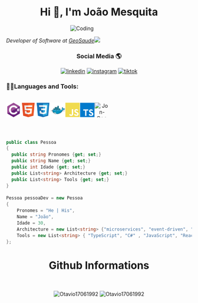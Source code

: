 
<h1 align="center">Hi 👋, I'm João Mesquita</h1>
<img align="right" alt="Coding" width="330" src="https://miro.medium.com/max/680/0*7Q3yvSIv_t0ioJ-Z.gif"/>

<br>
<p><em>Developer of Software at <a href="https://www.geosaude.com.br">GeoSaude</a><img src="https://media.giphy.com/media/WUlplcMpOCEmTGBtBW/giphy.gif" width="30"></em></p>

  <h3 align="center">Social Media 🌎</h3>
  <div align="center">

[![linkedin](https://img.shields.io/badge/linkedin-0A66C2?style=for-the-badge&logo=linkedin&logoColor=white)](https://www.linkedin.com/in/otavio17061992/)
  [![instagram](https://img.shields.io/badge/instagram-E4405F?style=for-the-badge&logo=instagram&logoColor=white)](https://www.instagram.com/programerjon/)
  [![tiktok](https://img.shields.io/badge/tiktok-000?style=for-the-badge&logo=tiktok&logoColor=white)](https://www.tiktok.com/@dev_dequebrada/)
</div>
<div align="center">
  <h3 align="left">👨‍💻Languages and Tools:</h3>

  <div style="display: inline_block"><br>
    <img align="left" alt="Jon-Csharp" height="40" width="40" src="https://raw.githubusercontent.com/devicons/devicon/master/icons/csharp/csharp-original.svg">
    <img align="left" alt="Jon-HTML" height="40" width="40" src="https://raw.githubusercontent.com/devicons/devicon/master/icons/html5/html5-original.svg">
    <img align="left" alt="Jon-CSS" height="40" width="40" src="https://raw.githubusercontent.com/devicons/devicon/master/icons/css3/css3-original.svg">
    <img align="left" alt="Jon-Docker" height="40" width="40" src="https://raw.githubusercontent.com/devicons/devicon/master/icons/docker/docker-original.svg">
    <img align="left" alt="Jon-Csharp" height="40" width="40" src="https://raw.githubusercontent.com/devicons/devicon/master/icons/javascript/javascript-plain.svg">
    <img align="left" alt="Jon-Ts" height="40" width="40" src="https://raw.githubusercontent.com/devicons/devicon/master/icons/typescript/typescript-plain.svg">
    <img align="left" alt="Jon-C++" height="40" width="40" src="https://raw.githubusercontent.com/devicons/devicon/master/icons/C++/C++-original.svg">
  </div>
</div>
<br>
<br>
<br>
<br>
<br>

```csharp 
public class Pessoa 
{
  public string Pronomes {get; set;}
  public string Name {get; set;}
  public int Idade {get; set;}
  public List<string> Architecture {get; set;}
  public List<string> Tools {get; set;}
}

Pessoa pessoaDev = new Pessoa
{
    Pronomes = "He | His",
    Name = "João",
    Idade = 30,
    Architecture = new List<string> {"microservices", "event-driven", "design system pattern"},
    Tools = new List<string> { "TypeScript", "C#" , "JavaScript", "React", "Docker"}
};
```
<div>
  <h1 align="center"> Github Informations </h1>
</div>
<br>
<br>
<div style="display: inline_block" align="center">
  <img src="https://github-readme-stats.vercel.app/api/top-langs?username=Otavio17061992&show_icons=true&locale=en&layout=compact" alt="Otavio17061992" width="350"/>
    <img src="https://github-readme-stats.vercel.app/api?username=Otavio17061992&show_icons=true&locale=en" alt="Otavio17061992" />
</div>

<br>
<br>
  

<br>
<br>
